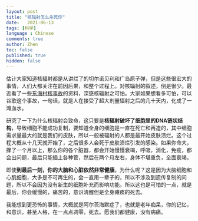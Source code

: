 ```yaml
---
layout: post
title: "核辐射怎么杀死你"
date:   2021-06-13
tags: [科学]
language : Chinese
comments: true
author: Zhen
toc: false
published: true
hidden: false
---
```

估计大家知道核辐射都是从讲烂了的切尔诺贝利和广岛原子弹，但是这些很宏大的事情，人们大都关注在前因后果，和整个过程上。对核辐射的叙述，倒是很少。最近看了一些[东海村核事故](https://zh.wikipedia.org/wiki/%E6%9D%B1%E6%B5%B7%E6%9D%91JCO%E8%87%A8%E7%95%8C%E4%BA%8B%E6%95%85)的资料，深感核辐射之可怕。大家如果想看多可怕，可以谷歌这个事故，一句话，就是人在接受了超大剂量辐射之后的几十天内，化成了一滩血水。

研究了一下为什么核辐射会致命，这只要是**核辐射破坏了细胞里的DNA链状结构**，导致细胞不能成功复制，要知道全身的细胞是一直在死亡和再造的，其中细胞需求量最大的就是我们的皮肤，所以一般被辐射的人都是最开始皮肤溃烂。这个过程大概从十几天就开始了，之后很多人会死于皮肤溃烂引发的感染。如果你命大，撑了一个月以上，那么你的各个脏器，都会开始慢慢衰竭，呼吸，消化，免疫，都会出问题，最后只能插上各种管，然后在两个月左右，身体不堪重负，全面衰竭。

即使**到最后一刻，你的大脑和心脏依然非常健康**。为什么呢？这是因为大脑细胞和心肌细胞，大多是不可再生的，会一直用一辈子的，所以不涉及到遗传复制的问题，所以不会因为没有新生的细胞补充而影响功能。所以这也是可怕的一点，就是最后，你会缓慢的，痛苦的，意识清醒但是全身瘫痪的死去。

我能想到更恐怖的事情，大概就是阿尔茨海默症了，也就是老年痴呆，你的记忆，和意识，甚至人格，在一点点凋零，死去。愿我们都健康，没有病痛。
<!--stackedit_data:
eyJoaXN0b3J5IjpbLTExNjIwMDAzNDUsODA5NjIzNDkzXX0=
-->